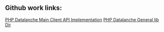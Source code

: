 ## Github work links:
[PHP Datalanche Main Client API Implementation](https://github.com/datalanche/php-datalanche/blob/master/lib/DLClient.php)
[PHP Datalanche General lib Dir](https://github.com/datalanche/php-datalanche/tree/master/lib)